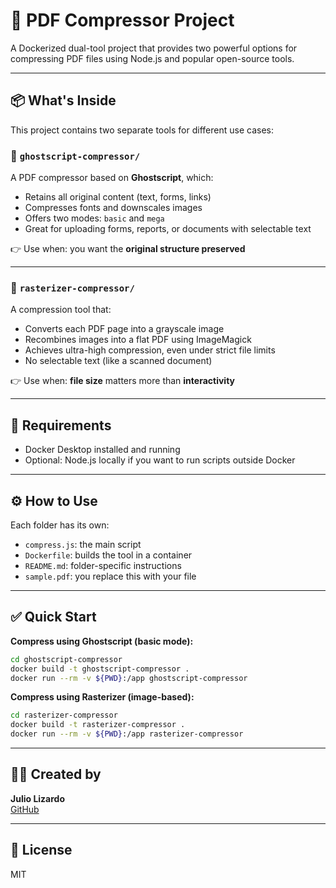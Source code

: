 # 🧾 PDF Compressor Project

A Dockerized dual-tool project that provides two powerful options for compressing PDF files using Node.js and popular open-source tools.

---

## 📦 What's Inside

This project contains two separate tools for different use cases:

### 📁 `ghostscript-compressor/`

A PDF compressor based on **Ghostscript**, which:
- Retains all original content (text, forms, links)
- Compresses fonts and downscales images
- Offers two modes: `basic` and `mega`
- Great for uploading forms, reports, or documents with selectable text

👉 Use when: you want the **original structure preserved**

---

### 📁 `rasterizer-compressor/`

A compression tool that:
- Converts each PDF page into a grayscale image
- Recombines images into a flat PDF using ImageMagick
- Achieves ultra-high compression, even under strict file limits
- No selectable text (like a scanned document)

👉 Use when: **file size** matters more than **interactivity**

---

## 🐳 Requirements

- Docker Desktop installed and running
- Optional: Node.js locally if you want to run scripts outside Docker

---

## ⚙️ How to Use

Each folder has its own:
- `compress.js`: the main script
- `Dockerfile`: builds the tool in a container
- `README.md`: folder-specific instructions
- `sample.pdf`: you replace this with your file

---

## ✅ Quick Start

**Compress using Ghostscript (basic mode):**
```bash
cd ghostscript-compressor
docker build -t ghostscript-compressor .
docker run --rm -v ${PWD}:/app ghostscript-compressor
```

**Compress using Rasterizer (image-based):**
```bash
cd rasterizer-compressor
docker build -t rasterizer-compressor .
docker run --rm -v ${PWD}:/app rasterizer-compressor
```

---

## 🧑‍💻 Created by

**Julio Lizardo**  
[GitHub](https://github.com/lizardoravelo)

---

## 🪪 License

MIT
